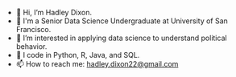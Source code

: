 - 👋 Hi, I’m Hadley Dixon.
- 📕 I'm a Senior Data Science Undergraduate at University of San Francisco.
- 👀 I’m interested in applying data science to understand political behavior.
- 🌱 I code in Python, R, Java, and SQL.
- 📫 How to reach me: hadley.dixon22@gmail.com

<!---
Hadley-Dixon/Hadley-Dixon is a ✨ special ✨ repository because its `README.md` (this file) appears on your GitHub profile.
You can click the Preview link to take a look at your changes.
--->
